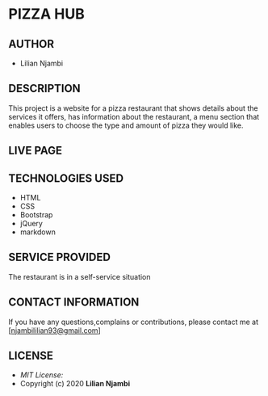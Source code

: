 # PIZZA HUB

## AUTHOR
 * Lilian Njambi
## DESCRIPTION

This project is a website for a pizza restaurant that shows details about the services it offers, has information about the restaurant, a menu section  that enables users to choose the type and amount of pizza they would like.

## LIVE PAGE

## TECHNOLOGIES USED

* HTML
* CSS
* Bootstrap
* jQuery
* markdown

## SERVICE PROVIDED

 The restaurant is in a self-service  situation


## CONTACT INFORMATION

If you have any questions,complains or contributions, please contact me at [njambililian93@gmail.com]

## LICENSE
* *MIT License:*
* Copyright (c) 2020 **Lilian Njambi**
